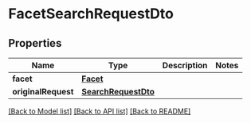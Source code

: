 # FacetSearchRequestDto

## Properties
Name | Type | Description | Notes
------------ | ------------- | ------------- | -------------
**facet** | [**Facet**](Facet.md) |  | 
**originalRequest** | [**SearchRequestDto**](SearchRequestDto.md) |  | 

[[Back to Model list]](../README.md#documentation-for-models) [[Back to API list]](../README.md#documentation-for-api-endpoints) [[Back to README]](../README.md)


